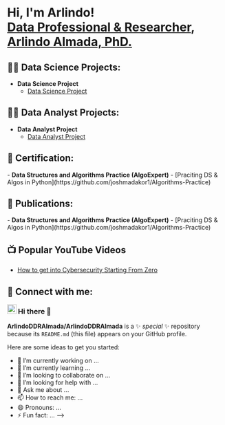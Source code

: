 
<h1>Hi, I'm Arlindo! <br/><a href="https://github.com/joshmadakor1">Data Professional & Researcher</a>, <a href="linkedin.com/in/arlindo-almada-67986427">Arlindo Almada, PhD.</a> </h1>

<h2>👨‍💻 Data Science Projects:</h2>

- <b>Data Science Project</b>
  - [Data Science Project](https://github.com/ArlindoDDRAlmada/DataScience)


<h2>👨‍💻 Data Analyst Projects:</h2>

- <b>Data Analyst Project</b>
  - [Data Analyst Project](https://github.com/ArlindoDDRAlmada/DataAnalysis/tree/main)


<h2>📜 Certification:</h2>
- <b>Data Structures and Algorithms Practice (AlgoExpert)</b>
  - [Praciting DS & Algos in Python](https://github.com/joshmadakor1/Algorithms-Practice)
  
<h2>📜 Publications:</h2>
- <b>Data Structures and Algorithms Practice (AlgoExpert)</b>
  - [Praciting DS & Algos in Python](https://github.com/joshmadakor1/Algorithms-Practice)
  
<h2>📺 Popular YouTube Videos</h2>

- [How to get into Cybersecurity Starting From Zero](https://www.youtube.com/watch?v=a83ASGn_V_s)

<h2> 🤳 Connect with me:</h2>

[<img align="left" alt="JoshMadakor | LinkedIn" width="22px" src="https://cdn.jsdelivr.net/npm/simple-icons@v3/icons/linkedin.svg" />][linkedin]



[linkedin]: https://linkedin.com/in/joshmadakor


### Hi there 👋

**ArlindoDDRAlmada/ArlindoDDRAlmada** is a ✨ _special_ ✨ repository because its `README.md` (this file) appears on your GitHub profile.

Here are some ideas to get you started:

- 🔭 I’m currently working on ...
- 🌱 I’m currently learning ...
- 👯 I’m looking to collaborate on ...
- 🤔 I’m looking for help with ...
- 💬 Ask me about ...
- 📫 How to reach me: ...
- 😄 Pronouns: ...
- ⚡ Fun fact: ...
-->

